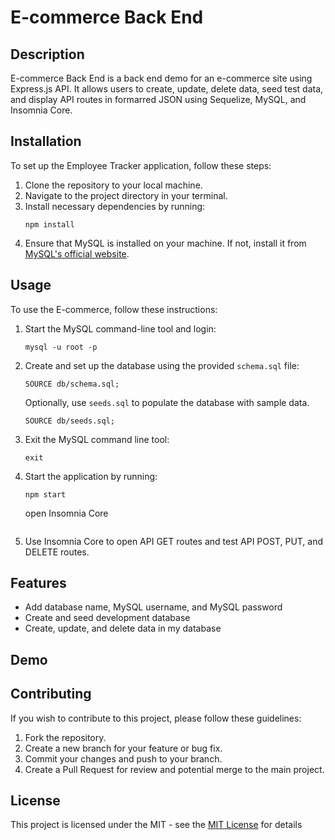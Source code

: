 # E-commerce Back End 

## Description
E-commerce Back End is a back end demo for an e-commerce site using Express.js API. It allows users to create, update, delete data, seed test data, and display API routes in formarred JSON using Sequelize, MySQL, and Insomnia Core.

## Installation

To set up the Employee Tracker application, follow these steps:

1. Clone the repository to your local machine.
2. Navigate to the project directory in your terminal.
3. Install necessary dependencies by running:
   ```
   npm install
   ```
4. Ensure that MySQL is installed on your machine. If not, install it from [MySQL's official website](https://www.mysql.com/).

## Usage

To use the E-commerce, follow these instructions:

1. Start the MySQL command-line tool and login:
   ```
   mysql -u root -p
   ```
2. Create and set up the database using the provided `schema.sql` file:
   ```
   SOURCE db/schema.sql;
   ```
   Optionally, use `seeds.sql` to populate the database with sample data.
      ```
   SOURCE db/seeds.sql;
   ```

3. Exit the MySQL command line tool:
   ```
   exit
   ```
4. Start the application by running:
   ```
   npm start
   ```
   open Insomnia Core
   ```
5. Use Insomnia Core to open API GET routes and test API POST, PUT, and DELETE routes.

## Features
- Add database name, MySQL username, and MySQL password
- Create and seed development database
- Create, update, and delete data in my database

## Demo


## Contributing

If you wish to contribute to this project, please follow these guidelines:

1. Fork the repository.
2. Create a new branch for your feature or bug fix.
3. Commit your changes and push to your branch.
4. Create a Pull Request for review and potential merge to the main project.

## License

This project is licensed under the MIT - see the [MIT License](https://opensource.org/licenses/MIT) for details
